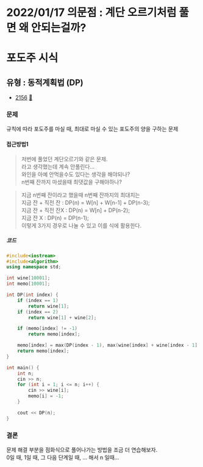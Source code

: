 # 2022/01/17 의문점 : 계단 오르기처럼 풀면 왜 안되는걸까?
# 포도주 시식
## 유형 : 동적계획법 (DP)
* [2156](https://www.acmicpc.net/problem/2156) [:page_facing_up:](https://github.com/rudeore333/TIL/blob/master/Algorithm/codes/2156.cpp)


### 문제
규칙에 따라 포도주를 마실 때, 최대로 마실 수 있는 포도주의 양을 구하는 문제

#### 접근방법1
> 저번에 풀었던 계단오르기와 같은 문제.   
> 라고 생각했는데 계속 안풀린다...   
> 와인을 아예 안먹을수도 있다는 생각을 해야되나?   
> n번째 잔까지 마셨을때 최댓값을 구해야하나?   

> 지금 n번째 잔이라고 했을때 n번째 잔까지의 최대치는   
> 지금 잔 + 직전 잔 : DP(n) = W[n] + W[n-1] + DP(n-3);  
> 지금 잔 + 직전 잔X : DP(n) = W[n] + DP(n-2);   
> 지금 잔 X : DP(n) = DP(n-1);   
> 이렇게 3가지 경우로 나눌 수 있고 이를 식에 활용한다.   

##### 코드
```cpp
#include<iostream>
#include<algorithm>
using namespace std;

int wine[10001];
int memo[10001];

int DP(int index) {
	if (index == 1)
		return wine[1];
	if (index == 2)
		return wine[1] + wine[2];

	if (memo[index] != -1)
		return memo[index];

	memo[index] = max(DP(index - 1), max(wine[index] + wine[index - 1] + DP(index - 3), wine[index] + DP(index - 2)));
	return memo[index];
}

int main() {
	int n;
	cin >> n;
	for (int i = 1; i <= n; i++) {
		cin >> wine[i];
		memo[i] = -1;
	}

	cout << DP(n);
}
```

### 결론
문제 해결 부분을 점화식으로 풀어나가는 방법을 조금 더 연습해보자.   
0일 때, 1일 때, 그 다음 단계일 때, ... 해서 n 일때...